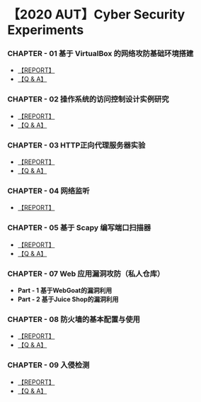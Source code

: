 # 【2020 AUT】Cyber Security Experiments

### CHAPTER - 01 基于 VirtualBox 的网络攻防基础环境搭建

- [【REPORT】](https://github.com/CUCCS/2020-ns-public-ididChan/blob/chap0x01/chap0x01/%E5%AE%9E%E9%AA%8C%E6%8A%A5%E5%91%8A.md)
- [【Q & A】](https://github.com/CUCCS/2020-ns-public-ididChan/blob/chap0x01/chap0x01/%E8%AF%BE%E5%90%8E%E9%A2%98.md)

### CHAPTER - 02 操作系统的访问控制设计实例研究

- [【REPORT】](https://github.com/CUCCS/2020-ns-public-ididChan/blob/chap0x02/chap0x02/%E5%AE%9E%E9%AA%8C%E6%8A%A5%E5%91%8A.md)
- [【Q & A】](https://github.com/CUCCS/2020-ns-public-ididChan/blob/chap0x02/chap0x02/%E8%AF%BE%E5%90%8E%E9%A2%98.md)

### CHAPTER - 03 HTTP正向代理服务器实验

- [【REPORT】](https://github.com/CUCCS/2020-ns-public-ididChan/blob/chap0x03/chap0x03/%E5%AE%9E%E9%AA%8C%E6%8A%A5%E5%91%8A.md)
- [【Q & A】](https://github.com/CUCCS/2020-ns-public-ididChan/blob/chap0x03/chap0x03/%E8%AF%BE%E5%90%8E%E9%A2%98.md)

### CHAPTER - 04 网络监听

- [【REPORT】](https://github.com/CUCCS/2020-ns-public-ididChan/blob/chap0x04/chap0x04/%E5%AE%9E%E9%AA%8C%E6%8A%A5%E5%91%8A.md)

### CHAPTER - 05 基于 Scapy 编写端口扫描器

- [【REPORT】](https://github.com/CUCCS/2020-ns-public-ididChan/blob/chap0x05/chap0x05/%E5%AE%9E%E9%AA%8C%E6%8A%A5%E5%91%8A.md)
- [【Q & A】](https://github.com/CUCCS/2020-ns-public-ididChan/blob/chap0x05/chap0x05/%E8%AF%BE%E5%90%8E%E9%A2%98.md)

### CHAPTER - 07  Web 应用漏洞攻防（私人仓库）

- **Part - 1 基于WebGoat的漏洞利用**
- **Part - 2 基于Juice Shop的漏洞利用** 

### CHAPTER - 08  防火墙的基本配置与使用

- [【REPORT】](https://github.com/CUCCS/2020-ns-public-ididChan/blob/chap0x08/chap0x08/%E5%AE%9E%E9%AA%8C%E6%8A%A5%E5%91%8A.md)
- [【Q & A】](https://github.com/CUCCS/2020-ns-public-ididChan/blob/chap0x08/chap0x08/%E8%AF%BE%E5%90%8E%E9%A2%98.md)

### CHAPTER - 09 入侵检测

- [【REPORT】](https://github.com/CUCCS/2020-ns-public-ididChan/blob/chap0x09/chap0x09/%E5%AE%9E%E9%AA%8C%E6%8A%A5%E5%91%8A.md)
- [【Q & A】](https://github.com/CUCCS/2020-ns-public-ididChan/blob/chap0x09/chap0x09/%E8%AF%BE%E5%90%8E%E9%A2%98.md)